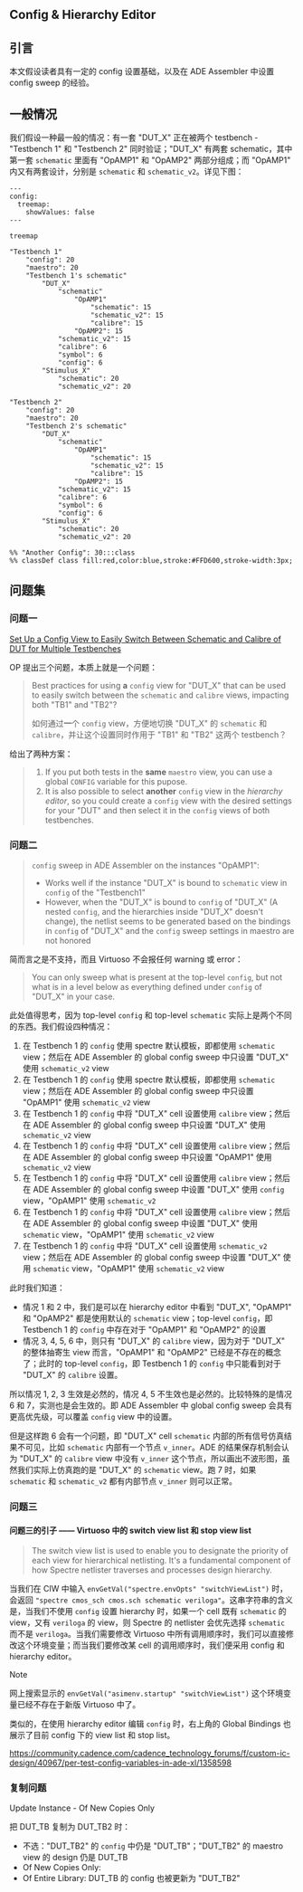 ## Config & Hierarchy Editor

## 引言

本文假设读者具有一定的 config 设置基础，以及在 ADE Assembler 中设置 config sweep 的经验。

## 一般情况

我们假设一种最一般的情况：有一套 "DUT_X" 正在被两个 testbench - "Testbench 1" 和 "Testbench 2" 同时验证；"DUT_X" 有两套 schematic，其中第一套 `schematic` 里面有 "OpAMP1" 和 "OpAMP2" 两部分组成；而 "OpAMP1" 内又有两套设计，分别是 `schematic` 和 `schematic_v2`。详见下图：

```mermaid
---
config:
  treemap:
    showValues: false
---

treemap

"Testbench 1"
    "config": 20
    "maestro": 20
    "Testbench 1's schematic"
        "DUT_X"
            "schematic"
                "OpAMP1"
                    "schematic": 15
                    "schematic_v2": 15
                    "calibre": 15
                "OpAMP2": 15
            "schematic_v2": 15
            "calibre": 6
            "symbol": 6
            "config": 6
        "Stimulus_X"
            "schematic": 20
            "schematic_v2": 20

"Testbench 2"
    "config": 20
    "maestro": 20
    "Testbench 2's schematic"
        "DUT_X"
            "schematic"
                "OpAMP1"
                    "schematic": 15
                    "schematic_v2": 15
                    "calibre": 15
                "OpAMP2": 15
            "schematic_v2": 15
            "calibre": 6
            "symbol": 6
            "config": 6
        "Stimulus_X"
            "schematic": 20
            "schematic_v2": 20

%% "Another Config": 30:::class
%% classDef class fill:red,color:blue,stroke:#FFD600,stroke-width:3px;
```

## 问题集

### 问题一

[Set Up a Config View to Easily Switch Between Schematic and Calibre of DUT for Multiple Testbenches](https://community.cadence.com/cadence_technology_forums/f/custom-ic-design/62851/how-to-set-up-a-config-view-to-easily-switch-between-schematic-and-calibre-of-dut-for-multiple-testbenches)

OP 提出三个问题，本质上就是一个问题：

> Best practices for using **a** `config` view for "DUT_X" that can be used to easily switch between the `schematic` and `calibre` views, impacting both "TB1" and "TB2"?
>
> 如何通过**一**个 `config` view，方便地切换 "DUT_X" 的 `schematic` 和 `calibre`，并让这个设置同时作用于 "TB1" 和 "TB2" 这两个 testbench？


给出了两种方案：

> 1. If you put both tests in the **same** `maestro` view, you can use a global `CONFIG` variable for this pupose.
> 2. It is also possible to select **another** `config` view in the *hierarchy editor*, so you could create a `config` view with the desired settings for your "DUT" and then select it in the `config` views of both testbenches.

### 问题二

> `config` sweep in ADE Assembler on the instances "OpAMP1":
> - Works well if the instance "DUT_X" is bound to `schematic` view in `config` of the "Testbench1"
> - However, when the "DUT_X" is bound to `config` of "DUT_X" (A nested `config`, and the hierarchies inside "DUT_X" doesn't change), the netlist seems to be generated based on the bindings in `config` of "DUT_X" and the `config` sweep settings in maestro are not honored

简而言之是不支持，而且 Virtuoso 不会报任何 warning 或 error：

> You can only sweep what is present at the top-level `config`, but not what is in a level below as everything defined under `config` of "DUT_X" in your case.

此处值得思考，因为 top-level `config` 和 top-level `schematic` 实际上是两个不同的东西。我们假设四种情况：

1. 在 Testbench 1 的 `config` 使用 spectre 默认模板，即都使用 `schematic` view；然后在 ADE Assembler 的 global config sweep 中只设置 "DUT_X" 使用 `schematic_v2` view
2. 在 Testbench 1 的 `config` 使用 spectre 默认模板，即都使用 `schematic` view；然后在 ADE Assembler 的 global config sweep 中只设置 "OpAMP1" 使用 `schematic_v2` view
3. 在 Testbench 1 的 `config` 中将 "DUT_X" cell 设置使用 `calibre` view；然后在 ADE Assembler 的 global config sweep 中只设置 "DUT_X" 使用 `schematic_v2` view
4. 在 Testbench 1 的 `config` 中将 "DUT_X" cell 设置使用 `calibre` view；然后在 ADE Assembler 的 global config sweep 中只设置 "OpAMP1" 使用 `schematic_v2` view
5. 在 Testbench 1 的 `config` 中将 "DUT_X" cell 设置使用 `calibre` view；然后在 ADE Assembler 的 global config sweep 中设置 "DUT_X" 使用 `config` view，"OpAMP1" 使用 `schematic_v2` 
6. 在 Testbench 1 的 `config` 中将 "DUT_X" cell 设置使用 `calibre` view；然后在 ADE Assembler 的 global config sweep 中设置 "DUT_X" 使用 `schematic` view，"OpAMP1" 使用 `schematic_v2` view
7. 在 Testbench 1 的 `config` 中将 "DUT_X" cell 设置使用 `schematic_v2` view；然后在 ADE Assembler 的 global config sweep 中设置 "DUT_X" 使用 `schematic` view，"OpAMP1" 使用 `schematic_v2` view

此时我们知道：

- 情况 1 和 2 中，我们是可以在 hierarchy editor 中看到 "DUT_X", "OpAMP1" 和 "OpAMP2" 都是使用默认的 `schematic` view；top-level `config`，即  Testbench 1 的 `config` 中存在对于 "OpAMP1" 和 "OpAMP2" 的设置
- 情况 3, 4, 5, 6 中，则只有 "DUT_X" 的 `calibre` view，因为对于 "DUT_X" 的整体抽寄生 view 而言，"OpAMP1" 和 "OpAMP2" 已经是不存在的概念了；此时的 top-level `config`，即  Testbench 1 的 `config` 中只能看到对于 "DUT_X" 的 `calibre` 设置。

所以情况 1, 2, 3 生效是必然的，情况 4, 5 不生效也是必然的。比较特殊的是情况 6 和 7，实测也是会生效的。即 ADE Assembler 中 global config sweep 会具有更高优先级，可以覆盖 `config` view 中的设置。

但是这样跑 6 会有一个问题，即 "DUT_X" cell `schematic` 内部的所有信号仿真结果不可见，比如 `schematic` 内部有一个节点 `v_inner`。ADE 的结果保存机制会认为 "DUT_X" 的 `calibre` view 中没有 `v_inner` 这个节点，所以画出不波形图，虽然我们实际上仿真跑的是 "DUT_X" 的 `schematic` view。跑 7 时，如果 `schematic` 和 `schematic_v2` 都有内部节点 `v_inner` 则可以正常。


### 问题三

#### 问题三的引子 —— Virtuoso 中的 switch view list 和 stop view list

> The switch view list is used to enable you to designate the priority of each view for hierarchical netlisting. It's a fundamental component of how Spectre netlister traverses and processes design hierarchy.

当我们在 CIW 中输入 `envGetVal("spectre.envOpts" "switchViewList")` 时，会返回 `"spectre cmos_sch cmos.sch schematic veriloga"`。这串字符串的含义是，当我们不使用 `config` 设置 hierarchy 时，如果一个 cell 既有 `schematic` 的 view，又有 `veriloga` 的 view，则 Spectre 的 netlister 会优先选择 `schematic` 而不是 `veriloga`。当我们需要修改 Virtuoso 中所有调用顺序时，我们可以直接修改这个环境变量；而当我们要修改某 cell 的调用顺序时，我们便采用 config 和 hierarchy editor。

> [!NOTE]
> 网上搜索显示的 `envGetVal("asimenv.startup" "switchViewList")` 这个环境变量已经不存在于新版 Virtuoso 中了。

类似的，在使用 hierarchy editor 编辑 `config` 时，右上角的 Global Bindings 也展示了目前 config 下的 view list 和 stop list。

https://community.cadence.com/cadence_technology_forums/f/custom-ic-design/40967/per-test-config-variables-in-ade-xl/1358598


### 复制问题

Update Instance - Of New Copies Only

把 DUT_TB 复制为 DUT_TB2 时：

- 不选："DUT_TB2" 的 `config` 中仍是 "DUT_TB"；"DUT_TB2" 的 maestro view 的 design 仍是 DUT_TB
- Of New Copies Only:
- Of Entire Library: DUT_TB 的 config 也被更新为 "DUT_TB2"
